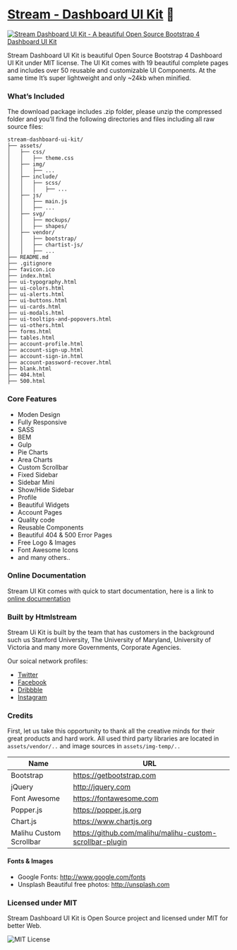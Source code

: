# [Stream - Dashboard UI Kit](https://htmlstream.com/preview/stream-dashboard-ui-kit/index.html) :raised_hands:

[![Stream Dashboard UI Kit - A beautiful Open Source Bootstrap 4 Dashboard UI Kit](http://htmlstream.com/promo-assets/github/stream-admin-cover.png)](http://htmlstream.com/preview/stream-dashboard-ui-kit/)

Stream Dashboard UI Kit is beautiful Open Source Bootstrap 4 Dashboard UI Kit under MIT license. The UI Kit comes with 19 beautiful complete pages and includes over 50 reusable and customizable UI Components. At the same time It’s super lightweight and only ~24kb when minified.


### What’s Included

The download package includes .zip folder, please unzip the compressed folder and you’ll find the following directories and files including all raw source files:

```
stream-dashboard-ui-kit/
├── assets/
│   ├── css/
│   │   ├── theme.css
│   ├── img/
│   │   ├── ...
│   ├── include/
│   │   ├── scss/
│   │   │   ├── ...
│   ├── js/
│   │   ├── main.js
│   │   ├── ...
│   ├── svg/
│   │   ├── mockups/
│   │   ├── shapes/
│   ├── vendor/
│   │   ├── bootstrap/
│   │   ├── chartist-js/
│   │   ├── ...
├── README.md
├── .gitignore
├── favicon.ico
├── index.html
├── ui-typography.html
├── ui-colors.html
├── ui-alerts.html
├── ui-buttons.html
├── ui-cards.html
├── ui-modals.html
├── ui-tooltips-and-popovers.html
├── ui-others.html
├── forms.html
├── tables.html
├── account-profile.html
├── account-sign-up.html
├── account-sign-in.html
├── account-password-recover.html
├── blank.html
├── 404.html
├── 500.html

```


### Core Features

- Moden Design
- Fully Responsive
- SASS
- BEM
- Gulp
- Pie Charts
- Area Charts
- Custom Scrollbar
- Fixed Sidebar
- Sidebar Mini
- Show/Hide Sidebar
- Profile
- Beautiful Widgets
- Account Pages
- Quality code
- Reusable Components
- Beautiful 404 & 500 Error Pages
- Free Logo & Images
- Font Awesome Icons
- and many others..


### Online Documentation

Stream UI Kit comes with quick to start documentation, here is a link to [online documentation](https://htmlstream.com/preview/stream-dashboard-ui-kit/docs.html)


### Built by Htmlstream

Stream Ui Kit is built by the team that has customers in the background such us Stanford University, The University of Maryland, University of Victoria and many more Governments, Corporate Agencies.

Our soical network profiles:

- [Twitter](https://twitter.com/htmlstream)
- [Facebook](https://www.facebook.com/)
- [Dribbble](https://dribbble.com/htmlstream)
- [Instagram](https://www.instagram.com/htmlstream/)


### Credits

First, let us take this opportunity to thank all the creative minds for their great products and hard work. All used third party libraries are located in `assets/vendor/..` and image sources in `assets/img-temp/..`

Name | URL
------------ | -------------
Bootstrap | https://getbootstrap.com
jQuery | http://jquery.com
Font Awesome | https://fontawesome.com
Popper.js  | https://popper.js.org
Chart.js | https://www.chartjs.org
Malihu Custom Scrollbar |   https://github.com/malihu/malihu-custom-scrollbar-plugin


#### Fonts & Images

- Google Fonts: http://www.google.com/fonts
- Unsplash Beautiful free photos: http://unsplash.com


### Licensed under MIT

Stream Dashboard UI Kit is Open Source project and licensed under MIT for better Web.

![MIT License](https://img.shields.io/cocoapods/l/AFNetworking.svg?style=for-the-badge)
